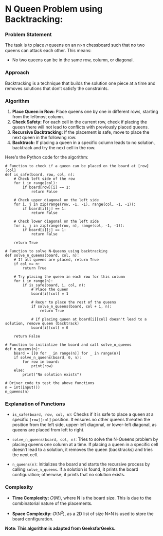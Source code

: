 # N Queen Problem using Backtracking:

### Problem Statement

The task is to place 𝑛 queens on an n×n chessboard such that no two queens can attack each other. This means:

- No two queens can be in the same row, column, or diagonal.

### Approach
Backtracking is a technique that builds the solution one piece at a time and removes solutions that don’t satisfy the constraints.

### Algorithm
1. **Place Queen in Row:** Place queens one by one in different rows, starting from the leftmost column.
2. **Check Safety:** For each cell in the current row, check if placing the queen there will not lead to conflicts with previously placed queens.
3. **Recursive Backtracking:** If the placement is safe, move to place the next queen in the following row.
4. **Backtrack:** If placing a queen in a specific column leads to no solution, backtrack and try the next cell in the row.

Here's the Python code for the algorithm:

```
# Function to check if a queen can be placed on the board at [row][col]
def is_safe(board, row, col, n):
    # Check left side of the row
    for i in range(col):
        if board[row][i] == 1:
            return False
    
    # Check upper diagonal on the left side
    for i, j in zip(range(row, -1, -1), range(col, -1, -1)):
        if board[i][j] == 1:
            return False

    # Check lower diagonal on the left side
    for i, j in zip(range(row, n), range(col, -1, -1)):
        if board[i][j] == 1:
            return False

    return True

# Function to solve N-Queens using backtracking
def solve_n_queens(board, col, n):
    # If all queens are placed, return True
    if col >= n:
        return True
    
    # Try placing the queen in each row for this column
    for i in range(n):
        if is_safe(board, i, col, n):
            # Place the queen
            board[i][col] = 1

            # Recur to place the rest of the queens
            if solve_n_queens(board, col + 1, n):
                return True
            
            # If placing queen at board[i][col] doesn't lead to a solution, remove queen (backtrack)
            board[i][col] = 0

    return False

# Function to initialize the board and call solve_n_queens
def n_queens(n):
    board = [[0 for _ in range(n)] for _ in range(n)]
    if solve_n_queens(board, 0, n):
        for row in board:
            print(row)
    else:
        print("No solution exists")

# Driver code to test the above functions
n = int(input())
n_queens(n)
```

### Explanation of Functions
- `is_safe(board, row, col, n)`: Checks if it is safe to place a queen at a specific `[row][col]` position. It ensures no other queens threaten the position from the left side, upper-left diagonal, or lower-left diagonal, as queens are placed from left to right.

- `solve_n_queens(board, col, n)`: Tries to solve the N-Queens problem by placing queens one column at a time. If placing a queen in a specific cell doesn’t lead to a solution, it removes the queen (backtracks) and tries the next cell.

- `n_queens(n)`: Initializes the board and starts the recursive process by calling `solve_n_queens`. If a solution is found, it prints the board configuration; otherwise, it prints that no solution exists.

### Complexity
- **Time Complexity:** 
𝑂(𝑁!), where N is the board size. This is due to the combinatorial nature of the placements.

- **Space Complexity:** 
𝑂(N<sup>2</sup>), as a 2D list of size N×N is used to store the board configuration.

**Note: This algorithm is adapted from GeeksforGeeks.**

